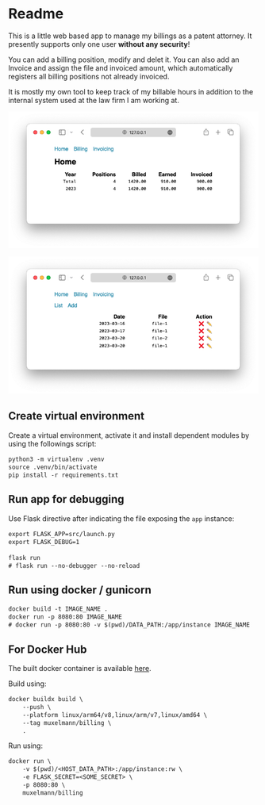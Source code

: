 # Readme

This is a little web based app to manage my billings as a patent attorney. It presently supports only one user **without any security**!

You can add a billing position, modify and delet it. You can also add an Invoice and assign the file and invoiced amount, which automatically registers all billing positions not already invoiced.

It is mostly my own tool to keep track of my billable hours in addition to the internal system used at the law firm I am working at.

![](https://raw.githubusercontent.com/Muxelmann/app-billing/main/media/home.png)

![](https://raw.githubusercontent.com/Muxelmann/app-billing/main/media/billing.png)

## Create virtual environment

Create a virtual environment, activate it and install dependent modules by using the followings script:

```shell
python3 -m virtualenv .venv
source .venv/bin/activate
pip install -r requirements.txt
```

## Run app for debugging

Use Flask directive after indicating the file exposing the `app` instance:

```shell
export FLASK_APP=src/launch.py
export FLASK_DEBUG=1

flask run 
# flask run --no-debugger --no-reload
```

## Run using docker / gunicorn

```shell
docker build -t IMAGE_NAME .
docker run -p 8080:80 IMAGE_NAME
# docker run -p 8080:80 -v $(pwd)/DATA_PATH:/app/instance IMAGE_NAME
```

## For Docker Hub

The built docker container is available [here](https://hub.docker.com/repository/docker/muxelmann/billing/general).

Build using:

```shell
docker buildx build \
    --push \
    --platform linux/arm64/v8,linux/arm/v7,linux/amd64 \
    --tag muxelmann/billing \
    .
```

Run using:

```shell
docker run \
    -v $(pwd)/<HOST_DATA_PATH>:/app/instance:rw \
    -e FLASK_SECRET=<SOME_SECRET> \
    -p 8080:80 \
    muxelmann/billing
```